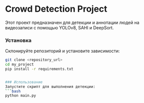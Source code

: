 # Crowd Detection Project

Этот проект предназначен для детекции и аннотации людей на видеозаписи с помощью YOLOv8, SAHI и DeepSort.

### Установка

Склонируйте репозиторий и установите зависимости:

```bash
git clone <repository_url>
cd my_project
pip install -r requirements.txt


### Использование
Запустите скрипт для выполнения детекции:
```bash
python main.py
